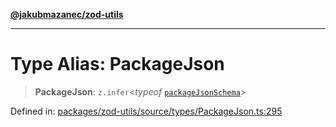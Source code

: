 [**@jakubmazanec/zod-utils**](../README.md)

---

# Type Alias: PackageJson

> **PackageJson**: `z.infer`\<_typeof_ [`packageJsonSchema`](../variables/packageJsonSchema.md)\>

Defined in:
[packages/zod-utils/source/types/PackageJson.ts:295](https://github.com/jakubmazanec/tools/blob/0373298af23ca7b778987184cd6fcccd21ae54be/packages/zod-utils/source/types/PackageJson.ts#L295)
